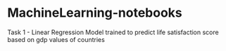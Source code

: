 # MachineLearning-notebooks

Task 1 - Linear Regression Model trained to predict life satisfaction score based on gdp values of countries
